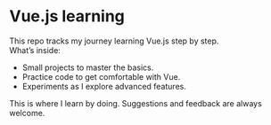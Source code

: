 # Vue.js learning
  

This repo tracks my journey learning Vue.js step by step.  
What’s inside:  
- Small projects to master the basics.  
- Practice code to get comfortable with Vue.  
- Experiments as I explore advanced features.  

This is where I learn by doing. Suggestions and feedback are always welcome.  

